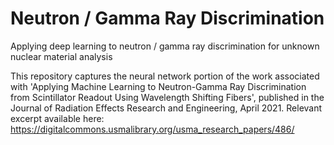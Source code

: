 # Neutron / Gamma Ray Discrimination

Applying deep learning to neutron / gamma ray discrimination for unknown nuclear material analysis

This repository captures the neural network portion of the work associated with 'Applying Machine Learning to Neutron-Gamma Ray Discrimination from Scintillator Readout Using Wavelength Shifting Fibers', published in the Journal of Radiation Effects Research and Engineering, April 2021. Relevant excerpt available here: https://digitalcommons.usmalibrary.org/usma_research_papers/486/
